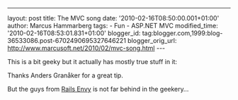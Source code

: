 ---
layout: post
title: The MVC song date: '2010-02-16T08:50:00.001+01:00'
author: Marcus Hammarberg
tags: - Fun -
ASP.NET MVC modified_time: '2010-02-16T08:53:01.831+01:00'
blogger_id: tag:blogger.com,1999:blog-36533086.post-6702490695327646221
blogger_orig_url: http://www.marcusoft.net/2010/02/mvc-song.html ---

This is a bit geeky but it actually has mostly true stuff in it:

Thanks Anders Granåker for a great tip.

But the guys from
<a href="http://railsenvy.com/" target="_blank">Rails Envy</a> is not
far behind in the geekery…
